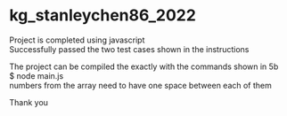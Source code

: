 # kg_stanleychen86_2022
Project is completed using javascript<br />
Successfully passed the two test cases shown in the instructions<br />

The project can be compiled the exactly with the commands shown in 5b<br />
$ node main.js <array><br />
numbers from the array need to have one space between each of them<br />

Thank you<br />
